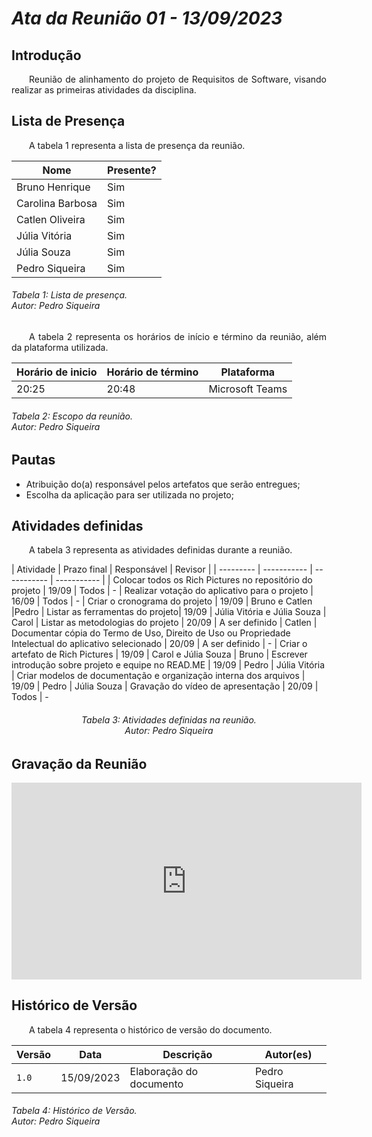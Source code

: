 # ***Ata da Reunião 01 - 13/09/2023***

## **Introdução**
<p align="justify">
&emsp;&emsp;Reunião de alinhamento do projeto de Requisitos de Software, visando realizar as primeiras atividades da disciplina.
</p>

## **Lista de Presença**
<p align="justify">
&emsp;&emsp;A tabela 1 representa a lista de presença da reunião.
</p>

| Nome | Presente? |
|---------------|----|
|Bruno Henrique| Sim |
|Carolina Barbosa| Sim |
|Catlen Oliveira| Sim | 
|Júlia Vitória| Sim |
|Júlia Souza| Sim |
|Pedro Siqueira| Sim |
<h6> Tabela 1: Lista de presença.
<br> Autor: Pedro Siqueira </h6>

<p align="justify">
&emsp;&emsp;A tabela 2 representa os horários de início e término da reunião, além da plataforma utilizada.
</p>

| Horário de inicio | Horário de término | Plataforma |
|--------------|-----------|---------|
|20:25|20:48|Microsoft Teams|
<h6> Tabela 2: Escopo da reunião.
<br> Autor: Pedro Siqueira </h6>

## **Pautas**
<ul>
<li> Atribuição do(a) responsável pelos artefatos que serão entregues;</li>
<li> Escolha da aplicação para ser utilizada no projeto;</li>
</ul>

## **Atividades definidas**
<p align="justify">
&emsp;&emsp;A tabela 3 representa as atividades definidas durante a reunião.
</p>
| Atividade | Prazo final | Responsável | Revisor |
| --------- | ----------- | ----------- | ----------- |
| Colocar todos os Rich Pictures no repositório do projeto | 19/09 | Todos | -
| Realizar votação do aplicativo para o projeto | 16/09 | Todos | -
| Criar o cronograma do projeto | 19/09 | Bruno e Catlen |Pedro
| Listar as ferramentas do projeto| 19/09 | Júlia Vitória e Júlia Souza | Carol
| Listar as metodologias do projeto | 20/09 | A ser definido | Catlen
| Documentar cópia do Termo de Uso, Direito de Uso ou Propriedade Intelectual do aplicativo selecionado | 20/09 | A ser definido | - 
| Criar o artefato de Rich Pictures | 19/09 | Carol e Júlia Souza | Bruno
| Escrever introdução sobre projeto e equipe no READ.ME | 19/09 | Pedro | Júlia Vitória
| Criar modelos de documentação e organização interna dos arquivos | 19/09 | Pedro | Júlia Souza
| Gravação do vídeo de apresentação | 20/09 | Todos | -
<h6 align = "center"> Tabela 3: Atividades definidas na reunião.
<br> Autor: Pedro Siqueira </h6>

## **Gravação da Reunião**

<iframe width="560" height="315" src="https://www.youtube.com/embed/FJBgt7raPVE?si=19GeabHrxm5RMtU7" title="YouTube video player" frameborder="0" allow="accelerometer; autoplay; clipboard-write; encrypted-media; gyroscope; picture-in-picture; web-share" allowfullscreen></iframe>

## **Histórico de Versão**
<p align="justify">
&emsp;&emsp;A tabela 4 representa o histórico de versão do documento.
</p>

| Versão | Data | Descrição | Autor(es) | 
| ------ | ---- | --------- | --------- |
| `1.0`  | 15/09/2023 | Elaboração do documento | Pedro Siqueira |  
<h6> Tabela 4: Histórico de Versão.
<br> Autor: Pedro Siqueira </h6>
